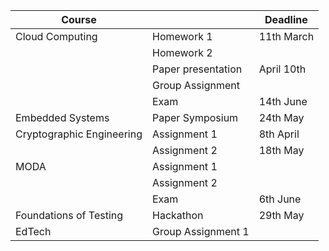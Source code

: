 | **Course** |  | Deadline |
| ---- | ---- | ---- |
| Cloud Computing | Homework 1 | 11th March |
|  | Homework 2 |  |
|  | Paper presentation | April 10th |
|  | Group Assignment |  |
|  | Exam | 14th June |
| Embedded Systems | Paper Symposium | 24th May |
| Cryptographic Engineering | Assignment 1 | 8th April |
|  | Assignment 2 | 18th May |
| MODA | Assignment 1 |  |
|  | Assignment 2 |  |
|  | Exam | 6th June |
| Foundations of Testing | Hackathon | 29th May |
| EdTech | Group Assignment 1 |  |
